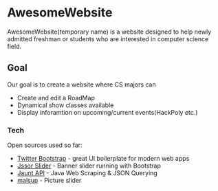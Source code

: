 # AwesomeWebsite

AwesomeWebsite(temporary name) is a website designed to help newly admitted freshman or students who are interested in computer science field.

## Goal
Our goal is to create a website where CS majors can
* Create and edit a RoadMap 
* Dynamical show classes available 
* Display inforamtion on upcoming/current events(HackPoly etc.)

### Tech
Open sources used so far:
* [Twitter Bootstrap] - great UI boilerplate for modern web apps
* [Jssor Slider] - Banner slider running with Bootstrap
* [Jaunt API] - Java Web Scraping & JSON Querying
* [malsup] - Picture slider

[//]: #  
   [malsup]:<http://jquery.malsup.com/cycle2/>
   [Twitter Bootstrap]: <http://twitter.github.com/bootstrap/>
   [Jssor Slider]: <http://jssor.com/>
   [Jaunt API]: <http://jaunt-api.com/>
   [jQuery]: <http://jquery.com>
